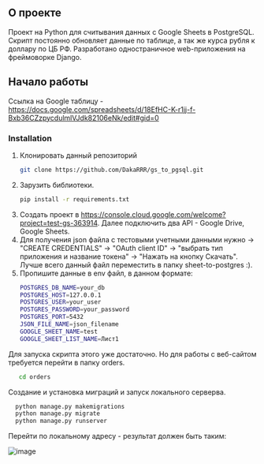 
<!-- ABOUT THE PROJECT -->
## О проекте

Проект на Python для считывания данных с Google Sheets в PostgreSQL. Скрипт постоянно обновляет данные по таблице, а так же курса рубля к доллару по ЦБ РФ.
Разработано одностраничное web-приложения на фреймоворке Django.

## Начало работы

Ссылка на Google таблицу - https://docs.google.com/spreadsheets/d/18EfHC-K-r1jj-f-Bxb36CZzpycdulmlVJdk82106eNk/edit#gid=0


### Installation

1. Клонировать данный репозиторий 
   ```sh
   git clone https://github.com/DakaRRR/gs_to_pgsql.git
   ```
2. Зарузить библиотеки.
   ```sh
   pip install -r requirements.txt
   ```
3. Создать проект в https://console.cloud.google.com/welcome?project=test-gs-363914. Далее подключить два API - Google Drive, Google Sheets. 
4. Для получения json файла с тестовыми учетными данными нужно -> "CREATE CREDENTIALS" -> "OAuth client ID" -> "выбрать тип приложения и название токена" -> "Нажать на    кнопку Скачать". Лучше всего данный файл переместить в папку sheet-to-postgres :).
5. Пропишите данные в env файл, в данном формате:
   ```sh
   POSTGRES_DB_NAME=your_db
   POSTGRES_HOST=127.0.0.1
   POSTGRES_USER=your_user
   POSTGRES_PASSWORD=your_password
   POSTGRES_PORT=5432
   JSON_FILE_NAME=json_filename
   GOOGLE_SHEET_NAME=test
   GOOGLE_SHEET_LIST_NAME=Лист1
   ```
Для запуска скрипта этого уже достаточно. Но для работы с веб-сайтом требуется перейти в папку orders.
```sh
   cd orders
 ```
Создание и установка миграций и запуск локального серверва.
 ```sh
   python manage.py makemigrations 
   python manage.py migrate
   python manage.py runserver
 ```
 Перейти по локальному адресу - результат должен быть таким:

 ![image](https://user-images.githubusercontent.com/82327788/193458708-b65b624d-01b9-4b7f-97db-1f4d72b74df0.png)




 




